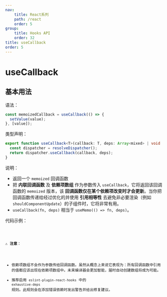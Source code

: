 ```yaml
---
nav:
    title: React系列
    path: /react
    order: 5
group:
    title: Hooks API
    order: 32
title: useCallback
order: 5
---
```


# useCallback

## 基本用法

语法：

```js
const memoizedCallback = useCallback(() => {
  setValue(value);
}, [value]);
```

类型声明：

```ts
export function useCallback<T>(callback: T, deps: Array<mixed> | void | null): T {
  const dispatcher = resolveDispatcher();
  return dispatcher.useCallback(callback, deps);
}
```

说明：

- 返回一个 `memoized` 回调函数
- 把 **内联回调函数** 及 **依赖项数组** 作为参数传入 `useCallback`，它将返回该回调函数的 `memoized` 版本，该 **回调函数仅在某个依赖项改变时才会更新**。当你把回调函数传递给经过优化的并使用 **引用相等性** 去避免非必要渲染（例如 `shouldComponentUpdate`）的子组件时，它将非常有用。
- `useCallback(fn, deps)` 相当于 `useMemo(() => fn, deps)`。

代码示例：

<code src="https://tsejx.github.io/react-guidebook/~demos/react-guidebook-usecallback/index.tsx" />

⚠️ **注意**：

- 依赖项数组不会作为参数传给回调函数。虽然从概念上来说它表现为：所有回调函数中引用的值都应该出现在依赖项数组中。未来编译器会更加智能，届时自动创建数组将成为可能。
- 推荐启用 `eslint-plugin-react-hooks` 中的 `exhaustive-deps` 规则。此规则会在添加错误依赖时发出警告并给出修复建议。
